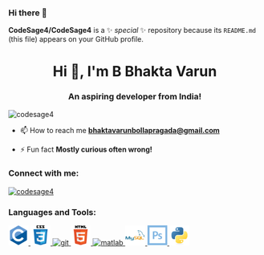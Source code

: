 ### Hi there 👋


**CodeSage4/CodeSage4** is a ✨ _special_ ✨ repository because its `README.md` (this file) appears on your GitHub profile.

<h1 align="center">Hi 👋, I'm B Bhakta Varun</h1>
<h3 align="center">An aspiring developer from India!</h3>

<p align="left"> <img src="https://komarev.com/ghpvc/?username=codesage4&label=Profile%20views&color=0e75b6&style=flat" alt="codesage4" /> </p>

- 📫 How to reach me **bhaktavarunbollapragada@gmail.com**

- ⚡ Fun fact **Mostly curious often wrong!**

<h3 align="left">Connect with me:</h3>
<p align="left">
<a href="https://www.codechef.com/users/codesage4" target="blank"><img align="center" src="https://cdn.jsdelivr.net/npm/simple-icons@3.1.0/icons/codechef.svg" alt="codesage4" height="30" width="40" /></a>
</p>

<h3 align="left">Languages and Tools:</h3>
<p align="left"> <a href="https://www.cprogramming.com/" target="_blank" rel="noreferrer"> <img src="https://raw.githubusercontent.com/devicons/devicon/master/icons/c/c-original.svg" alt="c" width="40" height="40"/> </a> <a href="https://www.w3schools.com/css/" target="_blank" rel="noreferrer"> <img src="https://raw.githubusercontent.com/devicons/devicon/master/icons/css3/css3-original-wordmark.svg" alt="css3" width="40" height="40"/> </a> <a href="https://git-scm.com/" target="_blank" rel="noreferrer"> <img src="https://www.vectorlogo.zone/logos/git-scm/git-scm-icon.svg" alt="git" width="40" height="40"/> </a> <a href="https://www.w3.org/html/" target="_blank" rel="noreferrer"> <img src="https://raw.githubusercontent.com/devicons/devicon/master/icons/html5/html5-original-wordmark.svg" alt="html5" width="40" height="40"/> </a> <a href="https://www.mathworks.com/" target="_blank" rel="noreferrer"> <img src="https://upload.wikimedia.org/wikipedia/commons/2/21/Matlab_Logo.png" alt="matlab" width="40" height="40"/> </a> <a href="https://www.mysql.com/" target="_blank" rel="noreferrer"> <img src="https://raw.githubusercontent.com/devicons/devicon/master/icons/mysql/mysql-original-wordmark.svg" alt="mysql" width="40" height="40"/> </a> <a href="https://www.photoshop.com/en" target="_blank" rel="noreferrer"> <img src="https://raw.githubusercontent.com/devicons/devicon/master/icons/photoshop/photoshop-line.svg" alt="photoshop" width="40" height="40"/> </a> <a href="https://www.python.org" target="_blank" rel="noreferrer"> <img src="https://raw.githubusercontent.com/devicons/devicon/master/icons/python/python-original.svg" alt="python" width="40" height="40"/> </a> </p>

